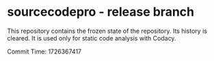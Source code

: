 # sourcecodepro - release branch

This repository contains the frozen state of the repository.
Its history is cleared. It is used only for static code
analysis with Codacy.

Commit Time: 1726367417